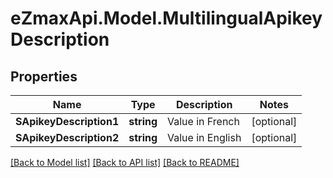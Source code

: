 
# eZmaxApi.Model.MultilingualApikeyDescription

## Properties

Name | Type | Description | Notes
------------ | ------------- | ------------- | -------------
**SApikeyDescription1** | **string** | Value in French | [optional] 
**SApikeyDescription2** | **string** | Value in English | [optional] 

[[Back to Model list]](../README.md#documentation-for-models)
[[Back to API list]](../README.md#documentation-for-api-endpoints)
[[Back to README]](../README.md)


